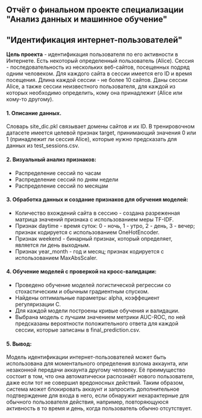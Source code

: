 Отчёт о финальном проекте специализации "Анализ данных и машинное обучение" 
-----------------------------------
"Идентификация интернет-пользователей"
-----------------------------------
**Цель проекта** - идентификация пользователя по его активности в Интернете. Есть некоторый определенный пользователь (Alice).
Сессия - последовательность из нескольких веб-сайтов, посещенных подряд одним человеком. Для каждого сайта в сессии имеется его ID и время посещения. 
Длина каждой сессии - не более 10 сайтов.
Даны сессии Alice, а также сессии неизвестного пользователя, для каждой из которых необходимо определить, 
кому она принадлежит (Alice или кому-то другому).
#### 1. Описание данных. 
Словарь site_dic.pkl связывает домены сайтов и их ID. В тренировочном датасете имеется целевой признак target, принимающий значения 0 или 1 (принадлежит ли сессия Alice), которые нужно предсказать для данных из test_sessions.csv.
#### 2. Визуальный анализ признаков: 
  * Распределение сессий по часам 
  * Распределение сессий по дням недели
  * Распределение сессий по месяцам
#### 3. Обработка данных и создание признаков для обучения моделей:
* Количество вхождений сайта в сессию - создана разреженная матрица значений признака с использованием меры TF-IDF.
* Признак daytime - время суток: 0 - ночь, 1 - утро, 2 - день, 3 - вечер; признак кодируется с использованием OneHotEncoder.
* Признак weekend - бинарный признак, который определяет, является ли день выходным. 
* Признак year_month - год и месяц; признак кодируется с использованием MaxAbsScaler.
#### 4. Обучение моделей с проверкой на кросс-валидации:
* Проведено обучение моделей логистической регрессии со стохастическим и обычным градиентным спуском.
* Найдены оптимальные параметры: alpha, коэффециент регуляризации C.
* Для каждой модели построены кривые обучения и валидации. 
* Выбрана модель с лучшим значением метрики AUC-ROC, по ней предсказаны вероятности положительного ответа для каждой сессии, которые записаны в final_prediction.csv.
#### 5. Вывод:
Модель идентификации интернет-пользователей может быть использована для моментального определения взлома аккаунта, или незаконной передачи аккаунта другому человеку. Её преимущество состоит в том, что она автоматически распознаёт нового пользователя, даже если тот не совершил вредоносных действий. Таким образом, система может блокировать аккаунт и запросить дополнительное подтверждение для входа в него, если обнаружит нехарактерные для обычного пользователя действия, например, повторяющуюся активность в то время и день, когда пользователь обычно отсутствует.
